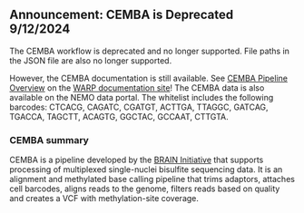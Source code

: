 ## Announcement: CEMBA is Deprecated 9/12/2024

The CEMBA workflow is deprecated and no longer supported. File paths in the JSON file are also no longer supported.

However, the CEMBA documentation is still available. See [CEMBA Pipeline Overview](https://broadinstitute.github.io/warp/docs/Pipelines/CEMBA_MethylC_Seq_Pipeline/README) on the [WARP documentation site](https://broadinstitute.github.io/warp/)! The CEMBA data is also available on the NEMO data portal. The whitelist includes the following barcodes: CTCACG, CAGATC, CGATGT, ACTTGA, TTAGGC, GATCAG, TGACCA, TAGCTT, ACAGTG, GGCTAC, GCCAAT, CTTGTA.

### CEMBA summary

CEMBA is a pipeline developed by the [BRAIN Initiative](https://braininitiative.nih.gov/) that supports processing of multiplexed single-nuclei bisulfite sequencing data. It is an alignment and methylated base calling pipeline that trims adaptors, attaches cell barcodes, aligns reads to the genome, filters reads based on quality and creates a VCF with methylation-site coverage. 